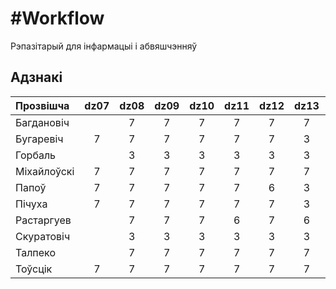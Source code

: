 #Workflow
========

Рэпазітарый для інфармацыі і абвяшчэнняў


## Адзнакі

Прозвішча  |dz07|dz08|dz09|dz10|dz11|dz12|dz13|dz14|dz15|dz16|sorts|
:----------|:--:|:--:|:--:|:--:|:--:|:--:|:--:|:--:|:--:|:--:|:---:|
Багдановіч | |7|7|7|7|7|7|7| | |3
Бугаревіч  |7|7|7|7|7|7|3|3| | |3
Горбаль    | |3|3|3|3|3|3|3| | |3
Міхайлоўскі|7|7|7|7|7|7|7|3| | |7
Папоў      |7|7|7|7|7|6|3|3| | |3
Пічуха     |7|7|7|7|7|7|3|6| | |6
Растаргуев | |7|7|7|6|7|6|7| | |3
Скуратовіч | |3|3|3|3|3|3|3| | |3
Талпеко    | |7|7|7|7|7|7|7| | |3
Тоўсцік    |7|7|7|7|7|7|7|7| | |3

